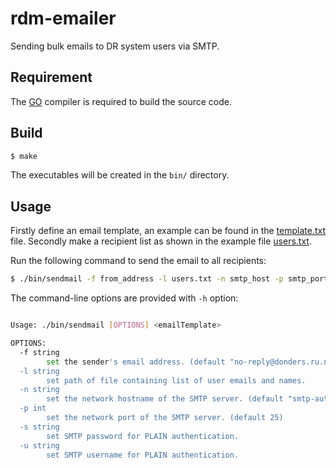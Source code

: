 # rdm-emailer
Sending bulk emails to DR system users via SMTP.

## Requirement

The [GO](https://golang.org) compiler is required to build the source code.

## Build

```bash
$ make
```

The executables will be created in the `bin/` directory.

## Usage

Firstly define an email template, an example can be found in the [template.txt](template.txt) file.  Secondly make a recipient list as shown in the example file [users.txt](users.txt).

Run the following command to send the email to all recipients:

```bash
$ ./bin/sendmail -f from_address -l users.txt -n smtp_host -p smtp_port -u smtp_username -s smtp_password template.txt
```

The command-line options are provided with `-h` option:

```bash

Usage: ./bin/sendmail [OPTIONS] <emailTemplate>

OPTIONS:
  -f string
    	set the sender's email address. (default "no-reply@donders.ru.nl")
  -l string
    	set path of file containing list of user emails and names.
  -n string
    	set the network hostname of the SMTP server. (default "smtp-auth.ru.nl")
  -p int
    	set the network port of the SMTP server. (default 25)
  -s string
    	set SMTP password for PLAIN authentication.
  -u string
    	set SMTP username for PLAIN authentication.
```
